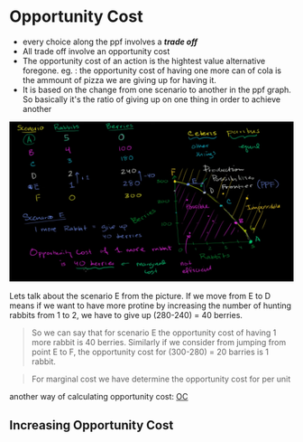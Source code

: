 # Opportunity Cost

- every choice along the ppf involves a **_trade off_**
- All trade off involve an opportunity cost
- The opportunity cost of an action is the hightest value alternative foregone. eg. : the opportunity cost of having one more can of cola is the ammount of pizza we are giving up for having it.
- It is based on the change from one scenario to another in the ppf graph. So basically it's the ratio of giving up on one thing in order to achieve another

![Opportunity Cost](./img/oppCost.png)

Lets talk about the scenario E from the picture. If we move from E to D means if we want to have more protine by increasing the number of hunting rabbits from 1 to 2, we have to give up (280-240) = 40 berries.

> So we can say that for scenario E the opportunity cost of having 1 more rabbit is 40 berries. Similarly if we consider from jumping from point E to F, the opportunity cost for (300-280) = 20 barries is 1 rabbit.

> For marginal cost we have determine the opportunity cost for per unit

another way of calculating opportunity cost: [OC](https://www.youtube.com/watch?v=ciju8hN3ius)

## Increasing Opportunity Cost
